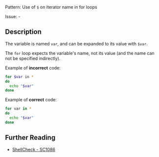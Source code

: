 Pattern: Use of `$` on iterator name in for loops

Issue: -

## Description

The variable is named `var`, and can be expanded to its value with `$var`.

The `for` loop expects the variable's name, not its value (and the name can not be specified indirectly).

Example of **incorrect** code:

```sh
for $var in *
do
  echo "$var"
done
```

Example of **correct** code:

```sh
for var in *
do
  echo "$var"
done
```

## Further Reading

* [ShellCheck - SC1086](https://github.com/koalaman/shellcheck/wiki/SC1086)
